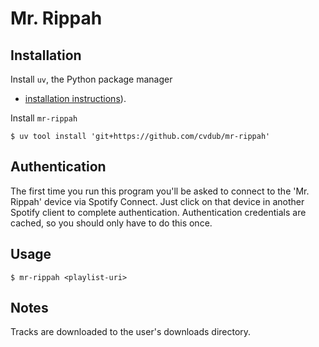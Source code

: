 # Mr. Rippah

## Installation
Install `uv`, the Python package manager
- [installation instructions](https://docs.astral.sh/uv/getting-started/installation/)).

Install `mr-rippah`
```console
$ uv tool install 'git+https://github.com/cvdub/mr-rippah'
```
## Authentication
The first time you run this program you'll be asked to connect to the 'Mr. Rippah' device via Spotify Connect. Just click on that device in another Spotify client to complete authentication. Authentication credentials are cached, so you should only have to do this once.

## Usage
```console
$ mr-rippah <playlist-uri>
```

## Notes
Tracks are downloaded to the user's downloads directory.
